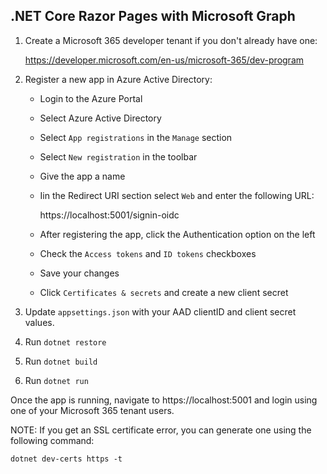 ## .NET Core Razor Pages with Microsoft Graph

1. Create a Microsoft 365 developer tenant if you don't already have one:

    https://developer.microsoft.com/en-us/microsoft-365/dev-program

1. Register a new app in Azure Active Directory:

    - Login to the Azure Portal
    - Select Azure Active Directory
    - Select `App registrations` in the `Manage` section
    - Select `New registration` in the toolbar
    - Give the app a name
    - Iin the Redirect URI section select `Web` and enter the following URL:

        https://localhost:5001/signin-oidc

    - After registering the app, click the Authentication option on the left
    - Check the `Access tokens` and `ID tokens` checkboxes
    - Save your changes
    - Click `Certificates & secrets` and create a new client secret

1. Update `appsettings.json` with your AAD clientID and client secret values.
1. Run `dotnet restore`
1. Run `dotnet build`
1. Run `dotnet run`

Once the app is running, navigate to https://localhost:5001 and login using one of your Microsoft 365 tenant users.

NOTE: If you get an SSL certificate error, you can generate one using the following command:

```dotnet dev-certs https -t```